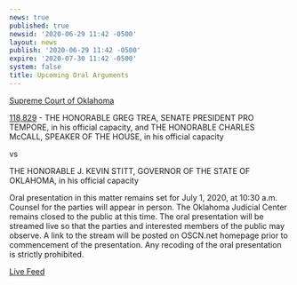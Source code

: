 ```yaml
---
news: true
published: true
newsid: '2020-06-29 11:42 -0500'
layout: news
publish: '2020-06-29 11:42 -0500'
expire: '2020-07-30 11:42 -0500'
system: false
title: Upcoming Oral Arguments
---
```

<u>Supreme Court of Oklahoma</u>

[118,829](http://www.oscn.net/dockets/GetCaseInformation.aspx?db=appellate&number=118829) - 
THE HONORABLE GREG TREA, SENATE PRESIDENT PRO TEMPORE, in his official capacity, and THE HONORABLE CHARLES McCALL, SPEAKER OF THE HOUSE, in his official capacity 

vs

THE HONORABLE J. KEVIN STITT, GOVERNOR OF THE STATE OF OKLAHOMA, in his official capacity

Oral presentation in this matter remains set for July 1, 2020, at 10:30 a.m. Counsel for the parties will appear in person. The Oklahoma Judicial Center remains closed to the public at this time. The oral presentation will be streamed live so that the parties and interested members of the public may observe. A link to the stream will be posted on OSCN.net homepage prior to commencement of the presentation. Any recoding of the oral presentation is strictly prohibited. 

[Live Feed](https://youtu.be/QaV4al9SRfM)

